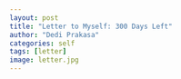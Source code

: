 ```yaml
---
layout: post
title: "Letter to Myself: 300 Days Left"
author: "Dedi Prakasa"
categories: self
tags: [letter]
image: letter.jpg
---
```



